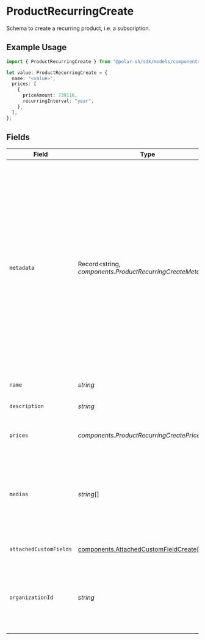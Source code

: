 # ProductRecurringCreate

Schema to create a recurring product, i.e. a subscription.

## Example Usage

```typescript
import { ProductRecurringCreate } from "@polar-sh/sdk/models/components/productrecurringcreate.js";

let value: ProductRecurringCreate = {
  name: "<value>",
  prices: [
    {
      priceAmount: 739116,
      recurringInterval: "year",
    },
  ],
};
```

## Fields

| Field                                                                                                                                                                                                                                                                                        | Type                                                                                                                                                                                                                                                                                         | Required                                                                                                                                                                                                                                                                                     | Description                                                                                                                                                                                                                                                                                  |
| -------------------------------------------------------------------------------------------------------------------------------------------------------------------------------------------------------------------------------------------------------------------------------------------- | -------------------------------------------------------------------------------------------------------------------------------------------------------------------------------------------------------------------------------------------------------------------------------------------- | -------------------------------------------------------------------------------------------------------------------------------------------------------------------------------------------------------------------------------------------------------------------------------------------- | -------------------------------------------------------------------------------------------------------------------------------------------------------------------------------------------------------------------------------------------------------------------------------------------- |
| `metadata`                                                                                                                                                                                                                                                                                   | Record<string, *components.ProductRecurringCreateMetadata*>                                                                                                                                                                                                                                  | :heavy_minus_sign:                                                                                                                                                                                                                                                                           | Key-value object allowing you to store additional information.<br/><br/>The key must be a string with a maximum length of **40 characters**.<br/>The value must be either:<br/><br/>* A string with a maximum length of **500 characters**<br/>* An integer<br/>* A boolean<br/><br/>You can store up to **50 key-value pairs**. |
| `name`                                                                                                                                                                                                                                                                                       | *string*                                                                                                                                                                                                                                                                                     | :heavy_check_mark:                                                                                                                                                                                                                                                                           | The name of the product.                                                                                                                                                                                                                                                                     |
| `description`                                                                                                                                                                                                                                                                                | *string*                                                                                                                                                                                                                                                                                     | :heavy_minus_sign:                                                                                                                                                                                                                                                                           | The description of the product.                                                                                                                                                                                                                                                              |
| `prices`                                                                                                                                                                                                                                                                                     | *components.ProductRecurringCreatePrices*                                                                                                                                                                                                                                                    | :heavy_check_mark:                                                                                                                                                                                                                                                                           | List of available prices for this product.                                                                                                                                                                                                                                                   |
| `medias`                                                                                                                                                                                                                                                                                     | *string*[]                                                                                                                                                                                                                                                                                   | :heavy_minus_sign:                                                                                                                                                                                                                                                                           | List of file IDs. Each one must be on the same organization as the product, of type `product_media` and correctly uploaded.                                                                                                                                                                  |
| `attachedCustomFields`                                                                                                                                                                                                                                                                       | [components.AttachedCustomFieldCreate](../../models/components/attachedcustomfieldcreate.md)[]                                                                                                                                                                                               | :heavy_minus_sign:                                                                                                                                                                                                                                                                           | List of custom fields to attach.                                                                                                                                                                                                                                                             |
| `organizationId`                                                                                                                                                                                                                                                                             | *string*                                                                                                                                                                                                                                                                                     | :heavy_minus_sign:                                                                                                                                                                                                                                                                           | The ID of the organization owning the product. **Required unless you use an organization token.**                                                                                                                                                                                            |